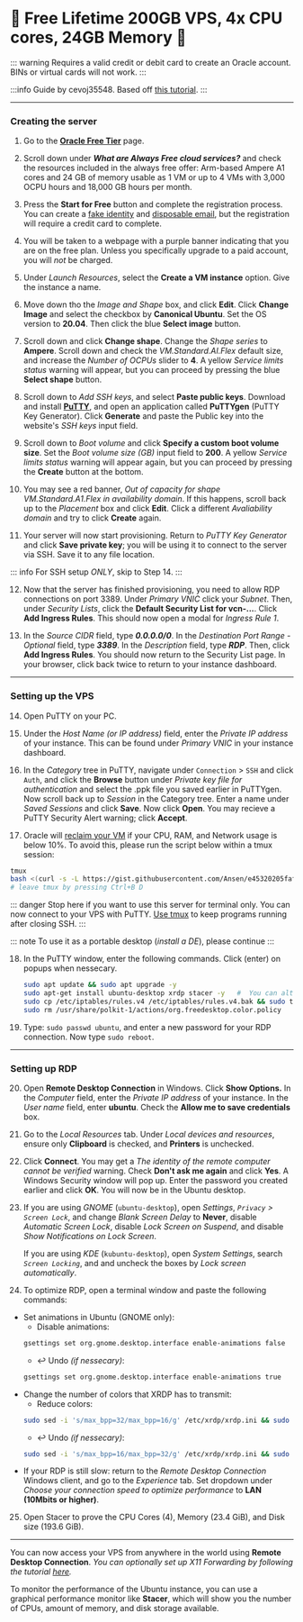 # 🚀 Free Lifetime 200GB VPS, 4x CPU cores, 24GB Memory 🚀

::: warning
Requires a valid credit or debit card to create an Oracle account. BINs or virtual cards will not work.
:::

:::info
Guide by cevoj35548. Based off [this tutorial](https://www.youtube.com/watch?v=NKc3k7xceT8).
:::

---

### Creating the server

1. Go to the **[Oracle Free Tier](https://www.oracle.com/cloud/free/)** page.

2. Scroll down under **_What are Always Free cloud services?_** and check the resources included in the always free offer: Arm-based Ampere A1 cores and 24 GB of memory usable as 1 VM or up to 4 VMs with 3,000 OCPU hours and 18,000 GB hours per month.

3. Press the **Start for Free** button and complete the registration process. You can create a [fake identity](https://fauxid.com/fake-name-generator) and [disposable email](https://smailpro.com/advanced), but the registration will require a credit card to complete.

4. You will be taken to a webpage with a purple banner indicating that you are on the free plan. Unless you specifically upgrade to a paid account, you will _not_ be charged.

5. Under _Launch Resources_, select the **Create a VM instance** option. Give the instance a name.

6. Move down tho the _Image and Shape_ box, and click **Edit**. Click **Change Image** and select the checkbox by **Canonical Ubuntu**. Set the OS version to **20.04**. Then click the blue **Select image** button.

7. Scroll down and click **Change shape**. Change the _Shape series_ to **Ampere**. Scroll down and check the _VM.Standard.AI.Flex_ default size, and increase the _Number of OCPUs_ slider to **4**. A yellow _Service limits status_ warning will appear, but you can proceed by pressing the blue **Select shape** button.

8. Scroll down to _Add SSH keys_, and select **Paste public keys**. Download and install **[PuTTY](https://putty.org/)**, and open an application called **PuTTYgen** (PuTTY Key Generator). Click **Generate** and paste the Public key into the website's _SSH keys_ input field.

9. Scroll down to _Boot volume_ and click **Specify a custom boot volume size**. Set the _Boot volume size (GB)_ input field to **200**. A yellow _Service limits status_ warning will appear again, but you can proceed by pressing the **Create** button at the bottom.

10. You may see a red banner, _Out of capacity for shape VM.Standard.A1.Flex in availability domain_. If this happens, scroll back up to the _Placement_ box and click **Edit**. Click a different _Avaliability domain_ and try to click **Create** again.

11. Your server will now start provisioning. Return to _PuTTY Key Generator_ and click **Save private key**; you will be using it to connect to the server via SSH. Save it to any file location.

::: info
For SSH setup _ONLY_, skip to Step 14.
:::

12. Now that the server has finished provisioning, you need to allow RDP connections on port 3389. Under _Primary VNIC_ click your _Subnet_. Then, under _Security Lists_, click the **Default Security List for vcn-...**. Click **Add Ingress Rules**. This should now open a modal for _Ingress Rule 1_.

13. In the _Source CIDR_ field, type **_0.0.0.0/0_**. In the _Destination Port Range - Optional_ field, type **_3389_**. In the _Description_ field, type **_RDP_**. Then, click **Add Ingress Rules**. You should now return to the Security List page. In your browser, click back twice to return to your instance dashboard.

---

### Setting up the VPS

14. Open PuTTY on your PC.

15. Under the _Host Name (or IP address)_ field, enter the _Private IP address_ of your instance. This can be found under _Primary VNIC_ in your instance dashboard.

16. In the _Category_ tree in PuTTY, navigate under `Connection` > `SSH` and click `Auth`, and click the **Browse** button under _Private key file for authentication_ and select the .ppk file you saved earlier in PuTTYgen. Now scroll back up to _Session_ in the Category tree. Enter a name under _Saved Sessions_ and click **Save**. Now click **Open**. You may recieve a PuTTY Security Alert warning; click **Accept**.

17. Oracle will [reclaim your VM](https://i.imgur.com/W99gp9l.png) if your CPU, RAM, and Network usage is below 10%. To avoid this, please run the script below within a tmux session:

```sh
tmux
bash <(curl -s -L https://gist.githubusercontent.com/Ansen/e45320205faf5786d3282ac880f20bab/raw/onekey-NeverIdle.sh)
# leave tmux by pressing Ctrl+B D
```

::: danger
Stop here if you want to use this server for terminal only. You can now connect to your VPS with PuTTY. [Use tmux](https://www.youtube.com/watch?v=Yl7NFenTgIo) to keep programs running after closing SSH.
:::

::: note
To use it as a portable desktop (_install a DE_), please continue
:::

18. In the PuTTY window, enter the following commands. Click **<Yes>** (enter) on popups when nessecary.

    ```sh
    sudo apt update && sudo apt upgrade -y
    sudo apt-get install ubuntu-desktop xrdp stacer -y   #  You can alternatively use kubuntu-desktop for KDE
    sudo cp /etc/iptables/rules.v4 /etc/iptables/rules.v4.bak && sudo truncate -s 0 /etc/iptables/rules.v4
    sudo rm /usr/share/polkit-1/actions/org.freedesktop.color.policy
    ```

19. Type: `sudo passwd ubuntu`, and enter a new password for your RDP connection. Now type `sudo reboot`.

---

### Setting up RDP

20. Open **Remote Desktop Connection** in Windows. Click **Show Options.** In the _Computer_ field, enter the _Private IP address_ of your instance. In the _User name_ field, enter **ubuntu**. Check the **Allow me to save credentials** box.

21. Go to the _Local Resources_ tab. Under _Local devices and resources_, ensure only **Clipboard** is checked, and **Printers** is unchecked.

22. Click **Connect**. You may get a _The identity of the remote computer cannot be verified_ warning. Check **Don't ask me again** and click **Yes**. A Windows Security window will pop up. Enter the password you created earlier and click **OK**. You will now be in the Ubuntu desktop.

23. If you are using _GNOME_ (`ubuntu-desktop`), open _Settings_, _`Privacy` > `Screen Lock`_, and change _Blank Screen Delay_ to **Never**, disable _Automatic Screen Lock_, disable _Lock Screen on Suspend_, and disable _Show Notifications on Lock Screen_.

    If you are using _KDE_ (`kubuntu-desktop`), open _System Settings_, search _`Screen Locking`_, and and uncheck the boxes by _Lock screen automatically_.

24. To optimize RDP, open a terminal window and paste the following commands:

- Set animations in Ubuntu (GNOME only):
  - Disable animations:
  ```sh
  gsettings set org.gnome.desktop.interface enable-animations false
  ```
  - ↩️ Undo _(if nessecary)_:
  ```sh
  gsettings set org.gnome.desktop.interface enable-animations true
  ```
- Change the number of colors that XRDP has to transmit:
  - Reduce colors:
  ```sh
  sudo sed -i 's/max_bpp=32/max_bpp=16/g' /etc/xrdp/xrdp.ini && sudo reboot
  ```
  - ↩️ Undo _(if nessecary)_:
  ```sh
  sudo sed -i 's/max_bpp=16/max_bpp=32/g' /etc/xrdp/xrdp.ini && sudo reboot
  ```
- If your RDP is still slow: return to the _Remote Desktop Connection_ Windows client, and go to the _Experience_ tab. Set dropdown under _Choose your connection speed to optimize performance_ to **LAN (10Mbits or higher)**.

25. Open Stacer to prove the CPU Cores (4), Memory (23.4 GiB), and Disk size (193.6 GiB).

---

You can now access your VPS from anywhere in the world using **Remote Desktop Connection**. _You can optionally set up X11 Forwarding by following the tutorial [here](https://www.youtube.com/watch?v=FlHVuA_98SA)._

To monitor the performance of the Ubuntu instance, you can use a graphical performance monitor like **Stacer**, which will show you the number of CPUs, amount of memory, and disk storage available.
